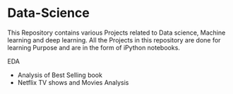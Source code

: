 # Data-Science 

This Repository contains various Projects related to Data science, Machine learning and deep learning. All the Projects in this repository are done for learning Purpose and are in the form of iPython notebooks. 

EDA 

- Analysis of Best Selling book 
- Netflix TV shows and Movies Analysis 

